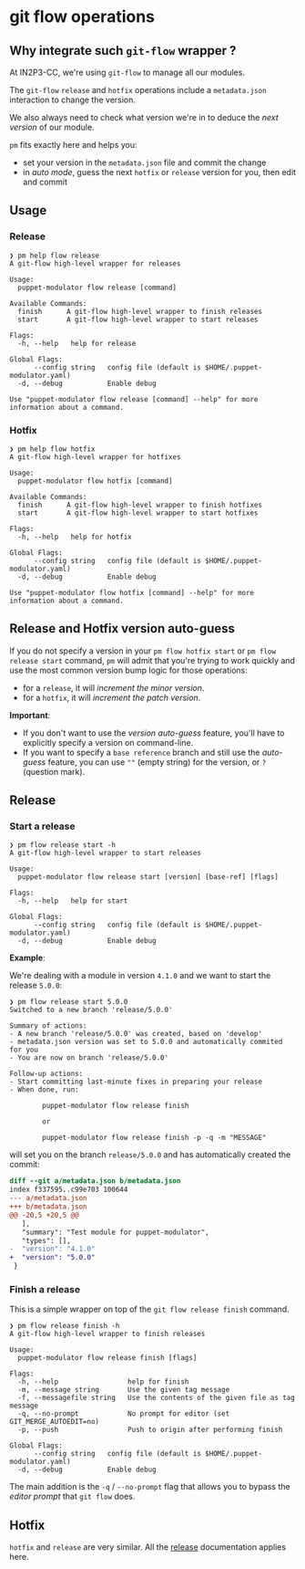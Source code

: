 # git flow operations

## Why integrate such `git-flow` wrapper ?

At IN2P3-CC, we're using `git-flow` to manage all our modules.

The `git-flow` `release` and `hotfix` operations include a `metadata.json` interaction to change the version.

We also always need to check what version we're in to deduce the _next version_ of our module.

`pm` fits exactly here and helps you:

  * set your version in the `metadata.json` file and commit the change
  * in _auto mode_, guess the next `hotfix` or `release` version for you, then edit and commit

## Usage

### Release

```lang-none
❯ pm help flow release
A git-flow high-level wrapper for releases

Usage:
  puppet-modulator flow release [command]

Available Commands:
  finish      A git-flow high-level wrapper to finish releases
  start       A git-flow high-level wrapper to start releases

Flags:
  -h, --help   help for release

Global Flags:
      --config string   config file (default is $HOME/.puppet-modulator.yaml)
  -d, --debug           Enable debug

Use "puppet-modulator flow release [command] --help" for more information about a command.
```

### Hotfix

```lang-none
❯ pm help flow hotfix
A git-flow high-level wrapper for hotfixes

Usage:
  puppet-modulator flow hotfix [command]

Available Commands:
  finish      A git-flow high-level wrapper to finish hotfixes
  start       A git-flow high-level wrapper to start hotfixes

Flags:
  -h, --help   help for hotfix

Global Flags:
      --config string   config file (default is $HOME/.puppet-modulator.yaml)
  -d, --debug           Enable debug

Use "puppet-modulator flow hotfix [command] --help" for more information about a command.
```

## Release and Hotfix version auto-guess

If you do not specify a version in your `pm flow hotfix start` or `pm flow release start` command, `pm` will admit that you're trying to work quickly and use the most common version bump logic for those operations:

  * for a `release`, it will _increment the minor version_.
  * for a `hotfix`, it will _increment the patch version_.

**Important**:

  * If you don't want to use the _version auto-guess_ feature, you'll have to explicitly specify a version on command-line.
  * If you want to specify a `base reference` branch and still use the _auto-guess_ feature, you can use `""` (empty string) for the version, or `?` (question mark).

## Release

### Start a release

```lang-none
❯ pm flow release start -h
A git-flow high-level wrapper to start releases

Usage:
  puppet-modulator flow release start [version] [base-ref] [flags]

Flags:
  -h, --help   help for start

Global Flags:
      --config string   config file (default is $HOME/.puppet-modulator.yaml)
  -d, --debug           Enable debug
```

**Example**:

We're dealing with a module in version `4.1.0` and we want to start the release `5.0.0`:

```lang-none
❯ pm flow release start 5.0.0
Switched to a new branch 'release/5.0.0'

Summary of actions:
- A new branch 'release/5.0.0' was created, based on 'develop'
- metadata.json version was set to 5.0.0 and automatically commited for you
- You are now on branch 'release/5.0.0'

Follow-up actions:
- Start committing last-minute fixes in preparing your release
- When done, run:

        puppet-modulator flow release finish

        or

        puppet-modulator flow release finish -p -q -m "MESSAGE"
```

will set you on the branch `release/5.0.0` and has automatically created the commit:

```diff
diff --git a/metadata.json b/metadata.json
index f337595..c99e703 100644
--- a/metadata.json
+++ b/metadata.json
@@ -20,5 +20,5 @@
   ],
   "summary": "Test module for puppet-modulator",
   "types": [],
-  "version": "4.1.0"
+  "version": "5.0.0"
 }
```

### Finish a release

This is a simple wrapper on top of the `git flow release finish` command.

```lang-none
❯ pm flow release finish -h
A git-flow high-level wrapper to finish releases

Usage:
  puppet-modulator flow release finish [flags]

Flags:
  -h, --help                 help for finish
  -m, --message string       Use the given tag message
  -f, --messagefile string   Use the contents of the given file as tag message
  -q, --no-prompt            No prompt for editor (set GIT_MERGE_AUTOEDIT=no)
  -p, --push                 Push to origin after performing finish

Global Flags:
      --config string   config file (default is $HOME/.puppet-modulator.yaml)
  -d, --debug           Enable debug
```

The main addition is the `-q` / `--no-prompt` flag that allows you to bypass the _editor prompt_ that `git flow` does.

## Hotfix

`hotfix` and `release` are very similar. All the [release](#release) documentation applies here.

